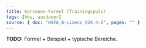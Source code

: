 ```yaml
---
title: Karvonen-Formel (Trainingspuls)
tags: [hks, ausdauer]
source: { doc: "HSFA_B-Lizenz_V24.4-2", pages: "" }
---
```

**TODO:** Formel + Beispiel + typische Bereiche.
